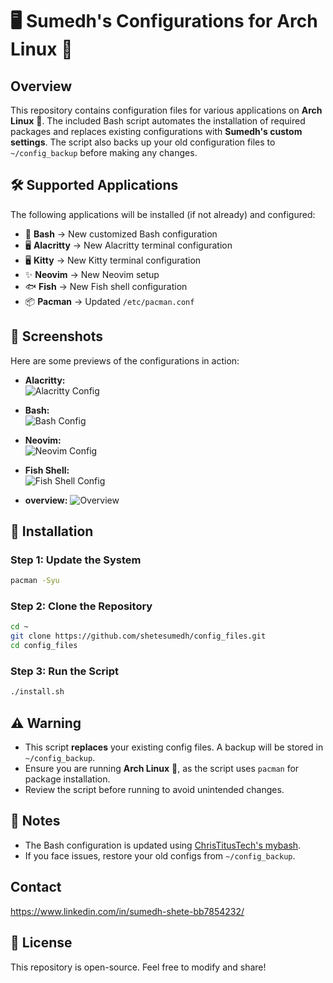 # 🖥️ Sumedh's Configurations for Arch Linux 🏴

## Overview
This repository contains configuration files for various applications on **Arch Linux** 🏴. The included Bash script automates the installation of required packages and replaces existing configurations with **Sumedh's custom settings**. The script also backs up your old configuration files to `~/config_backup` before making any changes.

## 🛠️ Supported Applications
The following applications will be installed (if not already) and configured:
- 🐧 **Bash** → New customized Bash configuration
- 🖥️ **Alacritty** → New Alacritty terminal configuration
- 🖥️ **Kitty** → New Kitty terminal configuration
- ✨ **Neovim** → New Neovim setup
- 🐟 **Fish** → New Fish shell configuration
- 📦 **Pacman** → Updated `/etc/pacman.conf`

## 📸 Screenshots
Here are some previews of the configurations in action:

- **Alacritty:**  
  ![Alacritty Config](screenshots/alacritty.jpg)


  

- **Bash:**  
  ![Bash Config](screenshots/bash.jpg)


  

- **Neovim:**  
  ![Neovim Config](screenshots/neovim.jpg)




- **Fish Shell:**  
  ![Fish Shell Config](screenshots/predict.jpg)


  

- **overview:**
  ![Overview](screenshots/overview.png)


  

## 📌 Installation

### **Step 1: Update the System**
```bash
pacman -Syu
```

### **Step 2: Clone the Repository**
```bash
cd ~
git clone https://github.com/shetesumedh/config_files.git
cd config_files
```

### **Step 3: Run the Script**
```bash
./install.sh
```

## ⚠️ Warning
- This script **replaces** your existing config files. A backup will be stored in `~/config_backup`.
- Ensure you are running **Arch Linux** 🏴, as the script uses `pacman` for package installation.
- Review the script before running to avoid unintended changes.

## 📜 Notes
- The Bash configuration is updated using [ChrisTitusTech's mybash](https://github.com/ChrisTitusTech/mybash).
- If you face issues, restore your old configs from `~/config_backup`.

## Contact

https://www.linkedin.com/in/sumedh-shete-bb7854232/
## 📄 License
This repository is open-source. Feel free to modify and share!

